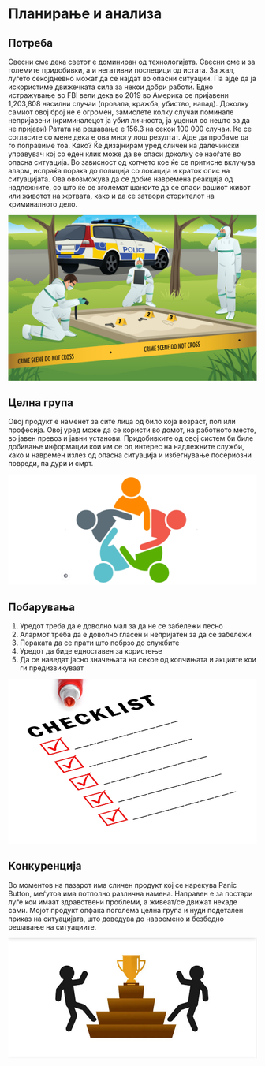 # Планирање и анализа

## Потреба

Свесни сме дека светот е доминиран од технологијата. Свесни сме и за големите придобивки, а и негативни последици од истата. За жал, луѓето секојдневно можат да се најдат во опасни ситуации. Па ајде да ја искористиме движечката сила за некои добри работи. Едно истражување во FBI вели дека во 2019 во Америка се пријавени 1,203,808 насилни случаи (провала, кражба, убиство, напад). Доколку самиот овој број не е огромен, замислете колку случаи поминале непријавени (криминалецот ја убил личноста, ја уценил со нешто за да не пријави) Ратата на решавање е 156.3 на секои 100 000 случаи. Ќе се согласите со мене дека е ова многу лош резултат. Ајде да пробаме да го поправиме тоа. Како? Ќе дизајнирам уред сличен на далечински управувач кој со еден клик може да ве спаси доколку се наоѓате во опасна ситуација. Во зависност од копчето кое ќе се притисне вклучува аларм, испраќа порака до полиција со локација и краток опис на ситуацијата. Ова овозможува да се добие навремена реакција од надлежните, со што ќе се зголемат шансите да се спаси вашиот живот или животот на жртвата, како и да се затвори сторителот на криминалното дело.

![media1](./media/media1.jpg)

## Целна група

Овој продукт е наменет за сите лица од било која возраст, пол или професија. Овој уред може да се користи во домот, на работното место, во јавен превоз и јавни установи. Придобивките од овој систем би биле добивање информации кои им се од интерес на надлежните служби, како и навремен излез од опасна ситуација и избегнување посериозни повреди, па дури и смрт.

![media2](./media/media2.png)

## Побарувања

1. Уредот треба да е доволно мал за да не се забележи лесно
2. Алармот треба да е доволно гласен и непријатен за да се забележи
3. Пораката да се прати што побрзо до службите
4. Уредот да биде едноставен за користење
5. Да се наведат јасно значењата на секое од копчињата и акциите кои ги предизвикуваат

![media3](./media/checklist_redmine.jpg)

## Конкуренција

Во моментов на пазарот има сличен продукт кој се нарекува Panic Button, меѓутоа има потполно различна намена. Направен е за постари луѓе кои имаат здравствени проблеми, а живеат/се движат некаде сами. Мојот продукт опфаќа поголема целна група и нуди подетален приказ на ситуацијата, што доведува до навремено и безбедно решавање на ситуациите.

![media4](./media/media4.png)

